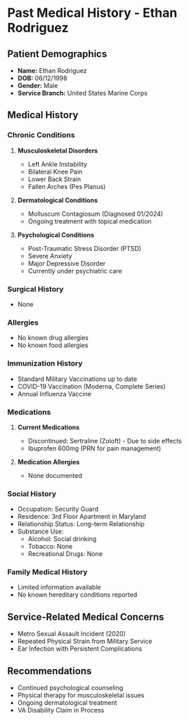 # Past Medical History - Ethan Rodriguez

## Patient Demographics
- **Name:** Ethan Rodriguez
- **DOB:** 06/12/1998
- **Gender:** Male
- **Service Branch:** United States Marine Corps

## Medical History

### Chronic Conditions
1. **Musculoskeletal Disorders**
   - Left Ankle Instability
   - Bilateral Knee Pain
   - Lower Back Strain
   - Fallen Arches (Pes Planus)

2. **Dermatological Conditions**
   - Molluscum Contagiosum (Diagnosed 01/2024)
   - Ongoing treatment with topical medication

3. **Psychological Conditions**
   - Post-Traumatic Stress Disorder (PTSD)
   - Severe Anxiety
   - Major Depressive Disorder
   - Currently under psychiatric care

### Surgical History
- None

### Allergies
- No known drug allergies
- No known food allergies

### Immunization History
- Standard Military Vaccinations up to date
- COVID-19 Vaccination (Moderna, Complete Series)
- Annual Influenza Vaccine

### Medications
1. **Current Medications**
   - Discontinued: Sertraline (Zoloft) - Due to side effects
   - Ibuprofen 600mg (PRN for pain management)

2. **Medication Allergies**
   - None documented

### Social History
- Occupation: Security Guard
- Residence: 3rd Floor Apartment in Maryland
- Relationship Status: Long-term Relationship
- Substance Use:
  - Alcohol: Social drinking
  - Tobacco: None
  - Recreational Drugs: None

### Family Medical History
- Limited information available
- No known hereditary conditions reported

## Service-Related Medical Concerns
- Metro Sexual Assault Incident (2020)
- Repeated Physical Strain from Military Service
- Ear Infection with Persistent Complications

## Recommendations
- Continued psychological counseling
- Physical therapy for musculoskeletal issues
- Ongoing dermatological treatment
- VA Disability Claim in Process

